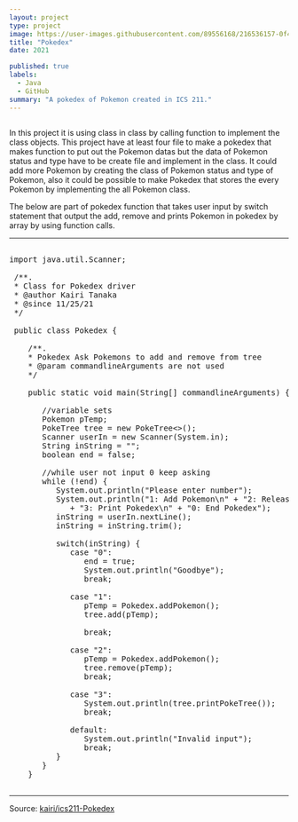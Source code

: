 ```yaml
---
layout: project
type: project
image: https://user-images.githubusercontent.com/89556168/216536157-0f427213-2723-4c0b-a184-b66e7e63e596.jpeg
title: "Pokedex"
date: 2021

published: true
labels:
  - Java
  - GitHub
summary: "A pokedex of Pokemon created in ICS 211."
---
```


<img class="https://encrypted-tbn0.gstatic.com/images?q=tbn:ANd9GcQM0ra0RcpLzm2O6rw49PCpySrMwfq9xfESyQ&usqp=CAU">

In this project it is using class in class by calling function to implement the class objects. This project have at least four file to make a pokedex that makes function to put out the Pokemon datas but the data of Pokemon status and type have to be create file and implement in the class. It could add more Pokemon by creating the class of Pokemon status and type of Pokemon, also it could be possible to make Pokedex that stores the every Pokemon by implementing the all Pokemon class.

The below are part of pokedex function that takes user input by switch statement that output the add, remove and prints Pokemon in pokedex by array by using function calls.

<hr>

<pre>

import java.util.Scanner;

 /**.
 * Class for Pokedex driver
 * @author Kairi Tanaka
 * @since 11/25/21
 */

 public class Pokedex {

    /**.
    * Pokedex Ask Pokemons to add and remove from tree
    * @param commandlineArguments are not used
    */

    public static void main(String[] commandlineArguments) {

       //variable sets
       Pokemon pTemp;
       PokeTree<Pokemon> tree = new PokeTree<>();
       Scanner userIn = new Scanner(System.in);
       String inString = "";
       boolean end = false;

       //while user not input 0 keep asking
       while (!end) {
          System.out.println("Please enter number");
          System.out.println("1: Add Pokemon\n" + "2: Release a Pokemon\n"
             + "3: Print Pokedex\n" + "0: End Pokedex");
          inString = userIn.nextLine();
          inString = inString.trim();

          switch(inString) {
             case "0": 
                end = true;
                System.out.println("Goodbye");
                break;

             case "1":
                pTemp = Pokedex.addPokemon();
                tree.add(pTemp);

                break;

             case "2":
                pTemp = Pokedex.addPokemon();
                tree.remove(pTemp);
                break;

             case "3":
                System.out.println(tree.printPokeTree());
                break;

             default:
                System.out.println("Invalid input");
                break;
          }
       }
    }

</pre>

<hr>

Source: <a href="https://github.com/km584/km584.github.io/blob/main/Pokedex.java"><i class="large github icon "></i>kairi/ics211-Pokedex</a>
